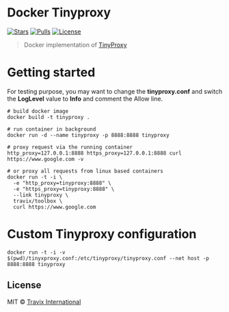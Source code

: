 Docker Tinyproxy
================

[![Stars](https://img.shields.io/docker/stars/travix/tinyproxy.svg)](https://hub.docker.com/r/travix/tinyproxy/)
[![Pulls](https://img.shields.io/docker/pulls/travix/tinyproxy.svg)](https://hub.docker.com/r/travix/tinyproxy/)
[![License](https://img.shields.io/github/license/Travix-International/docker-tinyproxy.svg)](https://github.com/Travix-International/docker-tinyproxy/blob/master/LICENSE)

> Docker implementation of [TinyProxy](https://github.com/tinyproxy/tinyproxy)

# Getting started

For testing purpose, you may want to change the **tinyproxy.conf** and switch the **LogLevel** value to **Info** and comment the Allow line.

```
# build docker image
docker build -t tinyproxy .

# run container in background
docker run -d --name tinyproxy -p 8888:8888 tinyproxy

# proxy request via the running container
http_proxy=127.0.0.1:8888 https_proxy=127.0.0.1:8888 curl https://www.google.com -v

# or proxy all requests from linux based containers
docker run -t -i \
  -e "http_proxy=tinyproxy:8888" \
  -e "https_proxy=tinyproxy:8888" \
  --link tinyproxy \
  travix/toolbox \
  curl https://www.google.com
```

# Custom Tinyproxy configuration

```
docker run -t -i -v $(pwd)/tinyxproxy.conf:/etc/tinyproxy/tinyproxy.conf --net host -p 8888:8888 tinyproxy
```

## License

MIT © [Travix International](http://travix.com)
